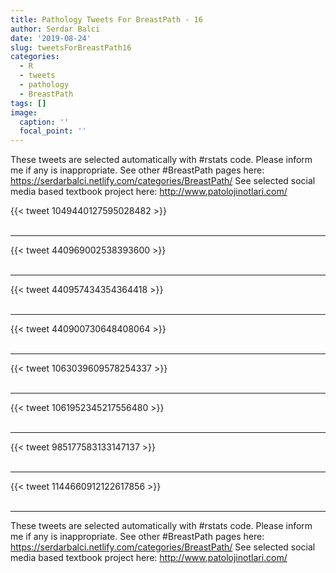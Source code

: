 ```yaml
---
title: Pathology Tweets For BreastPath - 16
author: Serdar Balci
date: '2019-08-24'
slug: tweetsForBreastPath16
categories:
  - R
  - tweets
  - pathology
  - BreastPath
tags: []
image:
  caption: ''
  focal_point: ''
---
```



These tweets are selected automatically with #rstats code. Please inform me if any is inappropriate.
See other #BreastPath pages here: https://serdarbalci.netlify.com/categories/BreastPath/ 
See selected social media based textbook project here: http://www.patolojinotlari.com/

{{< tweet 1049440127595028482 >}}
<br>
<br>
<hr>
{{< tweet 440969002538393600 >}}
<br>
<br>
<hr>
{{< tweet 440957434354364418 >}}
<br>
<br>
<hr>
{{< tweet 440900730648408064 >}}
<br>
<br>
<hr>
{{< tweet 1063039609578254337 >}}
<br>
<br>
<hr>
{{< tweet 1061952345217556480 >}}
<br>
<br>
<hr>
{{< tweet 985177583133147137 >}}
<br>
<br>
<hr>
{{< tweet 1144660912122617856 >}}
<br>
<br>
<hr>


These tweets are selected automatically with #rstats code. Please inform me if any is inappropriate.
See other #BreastPath pages here: https://serdarbalci.netlify.com/categories/BreastPath/ 
See selected social media based textbook project here: http://www.patolojinotlari.com/
